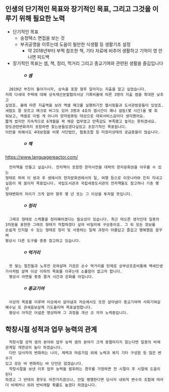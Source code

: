 ## 인생의 단기적인 목표와 장기적인 목표, 그리고 그것을 이루기 위해 필요한 노력
- 단기적인 목표
  * 송정택스 면접을 보는 것
  - 부귀공명을 이루는데 도움이 될만한 식생활 등 생활기조 설정
    - 약 2018년부터 부쩍 참조한 책, 기타 자료에 비추어 생활하고 기억이 영 안나면 피드백
- 장기적인 목표는 셈, 책, 정리, 먹거리 그리고 종교기여와 관련된 생활을 즐김입니다
##### 　　　　ㅇ 셈
```
　2019년 부친이 돌아가시자, 상속을 포함 향후 달라지는 지출을 알고 싶었습니다.
저희 다세대 주택에 대해 상속재산분할협의서상 기록비율에 따른 3명의 지출 썸을 최대한 낮추고
싶었죠. 율에 따른 지출액을 보려 엑셀 매크롤 실행하기전 웹서핑들과 도서관방문들이 있었죠.
세법도 잘 모르고 매크로 버그도 있어 3명과 4호의 셈시간이 꽤나 걸림(몇 시간)을 몇 회
둬보고, 엑셀로 이럴 게 아니라 양자컴퓨팅 대상으로 대외서비스감이다 생각했어요.
짧게 썼지만 지속적으로 6개월을 꽉 채운 업무였고 만족감도 부족했고 놓지는 못하겠네요.
양도관련변화까지 포함하면 찾는분들있겠다싶었고 초장기적인 목표랍니다.
이만을 위해서도 4대보험을 비롯 사단법인, 협동조합 등 미정리상태의 궁금증들이 많습니다.
```
##### 　　　　ㅇ 책
https://www.languagereactor.com/
```
　전자책을 만들고 싶습니다. 전자책이 포함한 한자사전을 대략의 한자문화권을 아우를 수 있는
형태로 하여 이 생과 후 생에서의 한자문화권에서의 일, 여행 등으로 이웃나라와 친히 지내고
싶음이 제 꿈이자 목표입니다. 국립도서관과 국립세종도서관의 전자책들도 참고하나 기존 몇 년
형태변화의 차이가 크게 없어 향후 몇 년 또는 그 이상을 투자할 뜻입니다.
```
##### 　　　　ㅇ 정리
```
　그래프 형태로 스케쥴을 정리해야겠다는 필요성이 있습니다. 최근 떠오른 생각인데 일종의
3차원을 표현한 그래프 형태가 적합하겠다 싶어 비밀리에 구상중이죠. 그 외 모든 정보를
손쉽게 인지할 수 있는 형태로 정리 및 사용하는 일체 과정이 아름답고 즐겁고 행복했음 꿈꾸며
평상시 다른 도구를 종종 참고하고 있습니다. 
```
##### 　　　　ㅇ 먹거리
```
　뜻 맞는 절친들과 노후전 모여살며 가끔은 손수 먹거리를 턴제로 상부상조준비통해 백세인생
가사처럼 살며 이상 이하의 목표를 이루는데 소홀함이 없고자 합니다.
　평상시 라면을 종종 즐겨 시간과 은화를 아낍니다.
```
##### 　　　　ㅇ 종교기여
```
　이상의 목표를 이루며 이승에서 살아냄과 저승에서도 또한 살아냄이 종교기여며 사회기여길
예수님 또 관세음보살께 기도올리며 목표설정합니다.
　평상시 아직은 어설픈 명상하며 그 과정을 개선 코 자자 노력중입니다.
```

## 학창시절 성적과 업무 능력의 관계
```
　학창시절 성적 셈의 분야와 업무 능력 셈의 분야가 크게 동떨어지지 않는다면 일종의 비례
관계일 개연성이 높다 하겠습니다.
　다만 당사자의 변화하는 나이, 체력과 마음가짐 외에 노력과 복지 기타 구성원 등 많은 변수가
있고 모든 바 변화하는 바 단언은 않겠습니다.
　학창시절을 보낸 이후 업무 능력을 발휘하는 경우를 가정하면 전 시절이 후 시절에 도움이 된다
하겠고 그 반대의 경우도 마찬가지겠으나, 만일 병행한다면 당사자 내외적 변수의 조합에 따라
더 비례커나 외려 반비례할 확률도 높겠다 하겠습니다.
```
